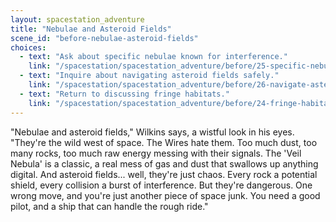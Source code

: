 ```yaml
---
layout: spacestation_adventure
title: "Nebulae and Asteroid Fields"
scene_id: "before-nebulae-asteroid-fields"
choices:
  - text: "Ask about specific nebulae known for interference."
    link: "/spacestation/spacestation_adventure/before/25-specific-nebulae/"
  - text: "Inquire about navigating asteroid fields safely."
    link: "/spacestation/spacestation_adventure/before/26-navigate-asteroids/"
  - text: "Return to discussing fringe habitats."
    link: "/spacestation/spacestation_adventure/before/24-fringe-habitats/"
---
```


"Nebulae and asteroid fields," Wilkins says, a wistful look in his eyes. "They're the wild west of space. The Wires hate them. Too much dust, too many rocks, too much raw energy messing with their signals. The 'Veil Nebula' is a classic, a real mess of gas and dust that swallows up anything digital. And asteroid fields... well, they're just chaos. Every rock a potential shield, every collision a burst of interference. But they're dangerous. One wrong move, and you're just another piece of space junk. You need a good pilot, and a ship that can handle the rough ride."

